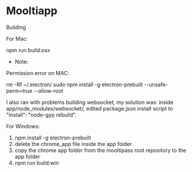 # Mooltiapp

Building

For Mac:

npm run build:osx

* Note: 

Permission error on MAC:

rm -Rf ~/.electron/
sudo npm install -g electron-prebuilt --unsafe-perm=true --allow-root

I also ran with problems building websocket, my solution was: inside app/node_modules/websocket/, edited package.json install script to "install": "node-gyp rebuild".

For Windows:

1) npm install -g electron-prebuilt 
2) delete the chrome_app file inside the app folder
3) copy the chrome app folder from the mooltipass root repository to the app folder
4) npm run build:win